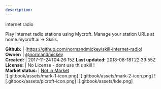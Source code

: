 ```yaml
---
description: 
---
```

internet radio

Play internet radio stations using Mycroft.
Manage your station URLs at home.mycroft.ai -> Skills.

**Github:** | (https://github.com/normandmickey/skill-internet-radio)  
**Owner:** | [@normandmickey](https://github.com/normandmickey)  
**Created:** | 2017-11-24T04:26:15Z  **Last updated:** 2018-08-18T22:39:55Z  
**License:** | No License - dont use this skill !  
**Market status:** | [Not in Market](https://market.mycroft.ai/skill/)  
 ![.gitbook/assets/mark-1-icon.png]  ![.gitbook/assets/mark-2-icon.png]  ![.gitbook/assets/picroft-icon.png]  ![.gitbook/assets/kde.png]  
